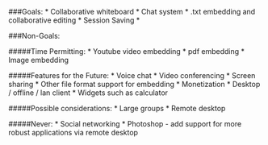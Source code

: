 ###Goals:
	* Collaborative whiteboard
	* Chat system
	* .txt embedding and collaborative editing
	* Session Saving
	*

###Non-Goals:  

#####Time Permitting:
	* Youtube video embedding
	* pdf embedding
	* Image embedding

#####Features for the Future:
	* Voice chat
	* Video conferencing
	* Screen sharing
	* Other file format support for embedding
	* Monetization
	* Desktop / offline / lan client
	* Widgets such as calculator

#####Possible considerations:
	* Large groups
	* Remote desktop

#####Never:
	* Social networking
	* Photoshop - add support for more robust applications via remote desktop
